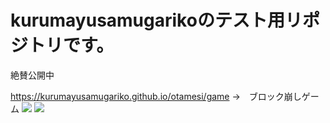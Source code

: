 <h1>kurumayusamugarikoのテスト用リポジトリです。</h1>
<p>絶賛公開中</p>


https://kurumayusamugariko.github.io/otamesi/game →　ブロック崩しゲーム
<img src="https://img.shields.io/badge/-Javascript-black.svg?logo=javascript&style=popout-square">
<img src="https://img.shields.io/badge/-Node.js-black.svg?logo=node.js&style=popout-square">

